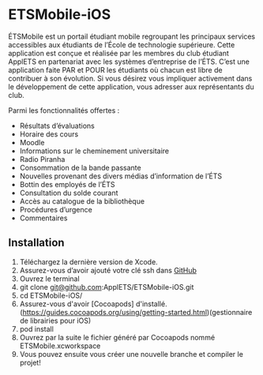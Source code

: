 ETSMobile-iOS
=============
ÉTSMobile est un portail étudiant mobile regroupant les principaux services accessibles aux étudiants de l’École de technologie supérieure. Cette application est conçue et réalisée par les membres du club étudiant ApplETS en partenariat avec les systèmes d’entreprise de l’ÉTS. C’est une application faite PAR et POUR les étudiants où chacun est libre de contribuer à son évolution. Si vous désirez vous impliquer activement dans le développement de cette application, vous adresser aux représentants du club.

Parmi les fonctionnalités offertes :
- Résultats d’évaluations
- Horaire des cours
- Moodle
- Informations sur le cheminement universitaire
- Radio Piranha
- Consommation de la bande passante
- Nouvelles provenant des divers médias d’information de l’ÉTS
- Bottin des employés de l’ÉTS
- Consultation du solde courant
- Accès au catalogue de la bibliothèque
- Procédures d’urgence
- Commentaires

## Installation
1. Téléchargez la dernière version de Xcode.
2. Assurez-vous d’avoir ajouté votre clé ssh dans [GitHub](https://github.com/settings/ssh)
3. Ouvrez le terminal
4. git clone git@github.com:ApplETS/ETSMobile-iOS.git
5. cd ETSMobile-iOS/
6. Assurez-vous d'avoir [Cocoapods] d'installé.(https://guides.cocoapods.org/using/getting-started.html)(gestionnaire de librairies pour iOS)
7. pod install
8. Ouvrez par la suite le fichier généré par Cocoapods nommé ETSMobile.xcworkspace
8. Vous pouvez ensuite vous créer une nouvelle branche et compiler le projet!